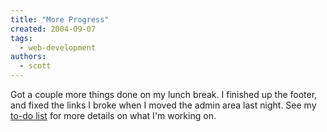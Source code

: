 ```yaml
---
title: "More Progress"
created: 2004-09-07
tags:
  - web-development
authors:
  - scott
---
```


Got a couple more things done on my lunch break. I finished up the footer, and fixed the links I broke when I moved the admin area last night. See my [to-do list](/2004/08/blog-to-do-list/) for more details on what I'm working on.

